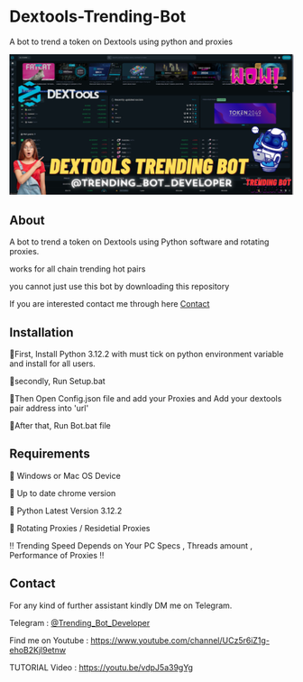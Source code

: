 # Dextools-Trending-Bot
A bot to trend a token on Dextools using python and proxies

<p align="center"><a href="https://www.youtube.com/watch?v=vdpJ5a39gYg&t=108s" target="_blank"><img src="https://github.com/Trending-bot-developer-off/Dextools-Trending-Bot/blob/main/1.png?raw=true"></a></p>

## About
A bot to trend a token on Dextools using Python software and rotating proxies.

works for all chain trending hot pairs

you cannot just use this bot by downloading this repository

If you are interested contact me through here <a href="#contact">Contact</a>


## Installation
🔺First, Install Python 3.12.2 with must tick on python environment variable and install for all users.

🔺secondly, Run Setup.bat

🔺Then Open Config.json file and add your Proxies and Add your dextools pair address into 'url' 

🔺After that, Run Bot.bat file

## Requirements
🔺 Windows or Mac OS Device

🔺 Up to date chrome version

🔺 Python Latest Version 3.12.2

🔺 Rotating Proxies / Residetial Proxies

‼️ Trending Speed Depends on Your PC Specs , Threads amount , Performance of Proxies ‼️

## Contact
For any kind of further assistant kindly DM me on Telegram.

Telegram : [@Trending_Bot_Developer](https://t.me/Trending_Bot_Developer)

Find me on Youtube : https://www.youtube.com/channel/UCz5r6iZ1g-ehoB2Kjl9etnw

TUTORIAL Video : https://youtu.be/vdpJ5a39gYg




